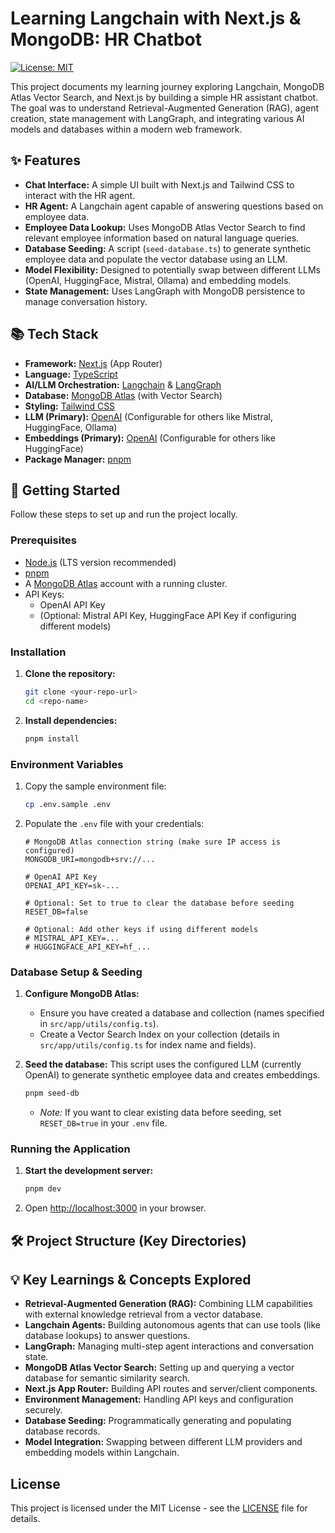 # Learning Langchain with Next.js & MongoDB: HR Chatbot

[![License: MIT](https://img.shields.io/badge/License-MIT-yellow.svg)](https://opensource.org/licenses/MIT)

This project documents my learning journey exploring Langchain, MongoDB Atlas Vector Search, and Next.js by building a simple HR assistant chatbot. The goal was to understand Retrieval-Augmented Generation (RAG), agent creation, state management with LangGraph, and integrating various AI models and databases within a modern web framework.

## ✨ Features

*   **Chat Interface:** A simple UI built with Next.js and Tailwind CSS to interact with the HR agent.
*   **HR Agent:** A Langchain agent capable of answering questions based on employee data.
*   **Employee Data Lookup:** Uses MongoDB Atlas Vector Search to find relevant employee information based on natural language queries.
*   **Database Seeding:** A script (`seed-database.ts`) to generate synthetic employee data and populate the vector database using an LLM.
*   **Model Flexibility:** Designed to potentially swap between different LLMs (OpenAI, HuggingFace, Mistral, Ollama) and embedding models.
*   **State Management:** Uses LangGraph with MongoDB persistence to manage conversation history.

## 📚 Tech Stack

*   **Framework:** [Next.js](https://nextjs.org/) (App Router)
*   **Language:** [TypeScript](https://www.typescriptlang.org/)
*   **AI/LLM Orchestration:** [Langchain](https://js.langchain.com/) & [LangGraph](https://js.langchain.com/docs/langgraph)
*   **Database:** [MongoDB Atlas](https://www.mongodb.com/atlas) (with Vector Search)
*   **Styling:** [Tailwind CSS](https://tailwindcss.com/)
*   **LLM (Primary):** [OpenAI](https://openai.com/) (Configurable for others like Mistral, HuggingFace, Ollama)
*   **Embeddings (Primary):** [OpenAI](https://openai.com/) (Configurable for others like HuggingFace)
*   **Package Manager:** [pnpm](https://pnpm.io/)

## 🚀 Getting Started

Follow these steps to set up and run the project locally.

### Prerequisites

*   [Node.js](https://nodejs.org/) (LTS version recommended)
*   [pnpm](https://pnpm.io/installation)
*   A [MongoDB Atlas](https://www.mongodb.com/cloud/atlas/register) account with a running cluster.
*   API Keys:
    *   OpenAI API Key
    *   (Optional: Mistral API Key, HuggingFace API Key if configuring different models)

### Installation

1.  **Clone the repository:**
    ```bash
    git clone <your-repo-url>
    cd <repo-name>
    ```

2.  **Install dependencies:**
    ```bash
    pnpm install
    ```

### Environment Variables

1.  Copy the sample environment file:
    ```bash
    cp .env.sample .env
    ```

2.  Populate the `.env` file with your credentials:
    ```env
    # MongoDB Atlas connection string (make sure IP access is configured)
    MONGODB_URI=mongodb+srv://...

    # OpenAI API Key
    OPENAI_API_KEY=sk-...

    # Optional: Set to true to clear the database before seeding
    RESET_DB=false

    # Optional: Add other keys if using different models
    # MISTRAL_API_KEY=...
    # HUGGINGFACE_API_KEY=hf_...
    ```

### Database Setup & Seeding

1.  **Configure MongoDB Atlas:**
    *   Ensure you have created a database and collection (names specified in `src/app/utils/config.ts`).
    *   Create a Vector Search Index on your collection (details in `src/app/utils/config.ts` for index name and fields).

2.  **Seed the database:** This script uses the configured LLM (currently OpenAI) to generate synthetic employee data and creates embeddings.
    ```bash
    pnpm seed-db
    ```
    *   *Note:* If you want to clear existing data before seeding, set `RESET_DB=true` in your `.env` file.

### Running the Application

1.  **Start the development server:**
    ```bash
    pnpm dev
    ```

2.  Open [http://localhost:3000](http://localhost:3000) in your browser.

## 🛠️ Project Structure (Key Directories)

## 💡 Key Learnings & Concepts Explored

*   **Retrieval-Augmented Generation (RAG):** Combining LLM capabilities with external knowledge retrieval from a vector database.
*   **Langchain Agents:** Building autonomous agents that can use tools (like database lookups) to answer questions.
*   **LangGraph:** Managing multi-step agent interactions and conversation state.
*   **MongoDB Atlas Vector Search:** Setting up and querying a vector database for semantic similarity search.
*   **Next.js App Router:** Building API routes and server/client components.
*   **Environment Management:** Handling API keys and configuration securely.
*   **Database Seeding:** Programmatically generating and populating database records.
*   **Model Integration:** Swapping between different LLM providers and embedding models within Langchain.

## License

This project is licensed under the MIT License - see the [LICENSE](LICENSE) file for details.
